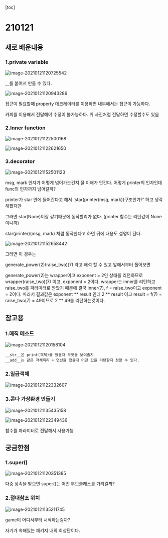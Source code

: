 [toc]

# 210121

## 새로 배운내용

### 1.private variable

![image-20210121120725542](images/image-20210121120725542.png)

__를 붙여서 만들 수 있다.

![image-20210121120943286](images/image-20210121120943286.png)

접근이 필요할때 property 데코레이터를 이용하면 내부에서는 접근이 가능하다.

카피를 이용해서 전달해야 수정이 불가능하다. 위 사진처럼 전달하면 수정할수도 있음

### 2.Inner function

![image-20210121122500168](images/image-20210121122500168.png)

![image-20210121122621650](images/image-20210121122621650.png)

### 3.decorator

![image-20210121152501123](images/image-20210121152501123.png)

msg, mark 인자가 어떻게 넘어가는건지 잘 이해가 안간다. 어떻게  printer의 인자인데 func의 인자까지 넘어갈까?

printer가 star 안에 들어간다고 해서 'star(printer(msg, mark))구조인가?' 하고 생각해봤지만 

그러면 star(None)이랑 같기때문에 동작할리가 없다. (printer 함수는 리턴값이 None이니까)

star(printer)(msg, mark) 처럼 동작한다고 하면 뒤에 내용도 설명이 된다.

![image-20210121152658442](images/image-20210121152658442.png)

그러면 이 경우는

generate_power(2)(raise_two)(7) 라고 해석 할 수 있고 앞에서부터 풀어보면

generate_power(2)는 wrapper이고 exponent = 2인 상태를 리턴하므로
wrapper(raise_two)(7) 이고, exponent = 2이다.
wrapper는 inner를 리턴하고 raise_two를 파라미터로 받았기 때문에 결국
inner(7), f = raise_two이고 exponent = 2이다.
따라서 결과값은
exponent ** result 인데 
2 ** result 이고
result = f(7) = raise_two(7) = 49이므로
2 ** 49를 리턴하는것이다.



## 참고용

### 1.매직 메소드

![image-20210121120158104](images/image-20210121120158104.png)

```
__str__은 print(객체)를 했을때 무엇을 보여줄지
__add__는 같은 객체끼리 + 연산을 했을때 어떤 값을 리턴할지 정할 수 있다.
```

### 2.일급객체

![image-20210121122332607](images/image-20210121122332607.png)

### 3.콘다 가상환경 만들기

![image-20210121135435158](images/image-20210121135435158.png)



![image-20210121122349436](images/image-20210121122349436.png)

함수를 파라미터로 전달해서 사용가능



## 궁금한점

### 1.super()

![image-20210121120351385](images/image-20210121120351385.png)

다중 상속을 받으면 super()는 어떤 부모클래스를 가리킬까?

### 2.절대참조 위치

![image-20210121135211745](images/image-20210121135211745.png)

game이 어디서부터 시작하는걸까?

자기가 속해있는 패키지 내의 최상단이다.

